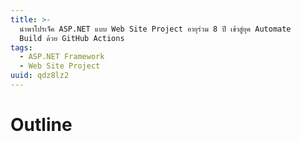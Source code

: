 ```yaml
---
title: >-
  นำพาโปรเจ็ค ASP.NET แบบ Web Site Project อายุร่วม 8 ปี เข้าสู่ยุค Automate
  Build ด้วย GitHub Actions
tags:
  - ASP.NET Framework
  - Web Site Project
uuid: qdz8lz2
---
```


# Outline
